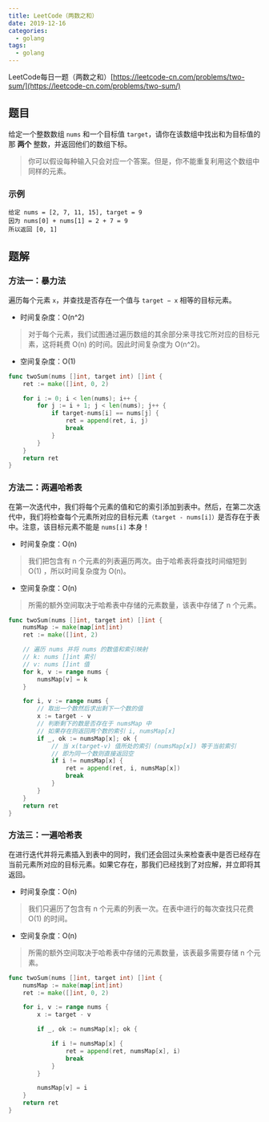```yaml
---
title: LeetCode（两数之和）
date: 2019-12-16
categories:
  - golang
tags:
  - golang
---
```


LeetCode每日一题（两数之和）[https://leetcode-cn.com/problems/two-sum/](https://leetcode-cn.com/problems/two-sum/)
<!--more-->

## 题目
给定一个整数数组 `nums` 和一个目标值 `target`，请你在该数组中找出和为目标值的那 **两个** 整数，并返回他们的数组下标。
> 你可以假设每种输入只会对应一个答案。但是，你不能重复利用这个数组中同样的元素。

### 示例

```
给定 nums = [2, 7, 11, 15], target = 9
因为 nums[0] + nums[1] = 2 + 7 = 9
所以返回 [0, 1]
```

## 题解
### 方法一：暴力法

遍历每个元素 `x`，并查找是否存在一个值与 `target − x` 相等的目标元素。
- 时间复杂度：O(n^2)
> 对于每个元素，我们试图通过遍历数组的其余部分来寻找它所对应的目标元素，这将耗费 O(n) 的时间。因此时间复杂度为 O(n^2)。
- 空间复杂度：O(1)

```go
func twoSum(nums []int, target int) []int {
	ret := make([]int, 0, 2)

	for i := 0; i < len(nums); i++ {
		for j := i + 1; j < len(nums); j++ {
			if target-nums[i] == nums[j] {
				ret = append(ret, i, j)
				break
			}
		}
	}
	return ret
}
```

### 方法二：两遍哈希表

在第一次迭代中，我们将每个元素的值和它的索引添加到表中。然后，在第二次迭代中，我们将检查每个元素所对应的目标元素`（target - nums[i]）`是否存在于表中。注意，该目标元素不能是 `nums[i]` 本身！
- 时间复杂度：O(n)
> 我们把包含有 n 个元素的列表遍历两次。由于哈希表将查找时间缩短到 O(1) ，所以时间复杂度为 O(n)。
- 空间复杂度：O(n)
> 所需的额外空间取决于哈希表中存储的元素数量，该表中存储了 n 个元素。

```go
func twoSum(nums []int, target int) []int {
	numsMap := make(map[int]int)
	ret := make([]int, 2)

	// 遍历 nums 并将 nums 的数值和索引映射
	// k: nums []int 索引
	// v: nums []int 值
	for k, v := range nums {
		numsMap[v] = k
	}

	for i, v := range nums {
		// 取出一个数然后求出剩下一个数的值
		x := target - v
		// 判断剩下的数是否存在于 numsMap 中
		// 如果存在则返回两个数的索引 i, numsMap[x]
		if _, ok := numsMap[x]; ok {
			// 当 x(target-v) 值所处的索引 (numsMap[x]) 等于当前索引
			// 即为同一个数则直接返回空
			if i != numsMap[x] {
				ret = append(ret, i, numsMap[x])
				break
			}
		}
	}
	return ret
}
```

### 方法三：一遍哈希表

在进行迭代并将元素插入到表中的同时，我们还会回过头来检查表中是否已经存在当前元素所对应的目标元素。如果它存在，那我们已经找到了对应解，并立即将其返回。
- 时间复杂度：O(n)
> 我们只遍历了包含有 n 个元素的列表一次。在表中进行的每次查找只花费 O(1) 的时间。
- 空间复杂度：O(n)
> 所需的额外空间取决于哈希表中存储的元素数量，该表最多需要存储 n 个元素。

```go
func twoSum(nums []int, target int) []int {
	numsMap := make(map[int]int)
	ret := make([]int, 0, 2)

	for i, v := range nums {
		x := target - v

		if _, ok := numsMap[x]; ok {

			if i != numsMap[x] {
				ret = append(ret, numsMap[x], i)
				break
			}
		}

		numsMap[v] = i
	}
	return ret
}
```
